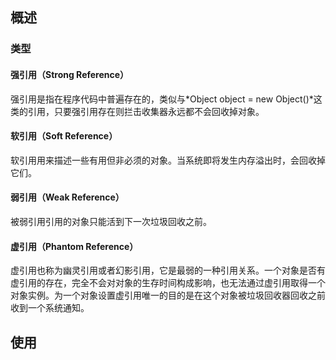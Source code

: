 ## 概述

### 类型

#### 强引用（Strong Reference）

强引用是指在程序代码中普遍存在的，类似与*Object object = new Object()*这类的引用，只要强引用存在则拦击收集器永远都不会回收掉对象。

#### 软引用（Soft Reference）

软引用用来描述一些有用但非必须的对象。当系统即将发生内存溢出时，会回收掉它们。

#### 弱引用（Weak Reference）

被弱引用引用的对象只能活到下一次垃圾回收之前。

#### 虚引用（Phantom Reference）

虚引用也称为幽灵引用或者幻影引用，它是最弱的一种引用关系。一个对象是否有虚引用的存在，完全不会对对象的生存时间构成影响，也无法通过虚引用取得一个对象实例。为一个对象设置虚引用唯一的目的是在这个对象被垃圾回收器回收之前收到一个系统通知。

## 使用

































